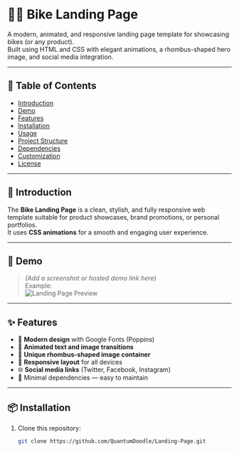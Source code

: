 # 🚴‍♂️ Bike Landing Page

A modern, animated, and responsive landing page template for showcasing bikes (or any product).  
Built using HTML and CSS with elegant animations, a rhombus-shaped hero image, and social media integration.

---

## 📜 Table of Contents
- [Introduction](#introduction)
- [Demo](#demo)
- [Features](#features)
- [Installation](#installation)
- [Usage](#usage)
- [Project Structure](#project-structure)
- [Dependencies](#dependencies)
- [Customization](#customization)
- [License](#license)

---

## 📖 Introduction
The **Bike Landing Page** is a clean, stylish, and fully responsive web template suitable for product showcases, brand promotions, or personal portfolios.  
It uses **CSS animations** for a smooth and engaging user experience.

---

## 🎥 Demo
> *(Add a screenshot or hosted demo link here)*  
Example:  
![Landing Page Preview](preview.png)

---

## ✨ Features
- 🎨 **Modern design** with Google Fonts (Poppins)
- 🎯 **Animated text and image transitions**
- 🔲 **Unique rhombus-shaped image container**
- 📱 **Responsive layout** for all devices
- 🌐 **Social media links** (Twitter, Facebook, Instagram)
- 🎯 Minimal dependencies — easy to maintain

---

## 📦 Installation
1. Clone this repository:
   ```bash
   git clone https://github.com/QuantumDoodle/Landing-Page.git

